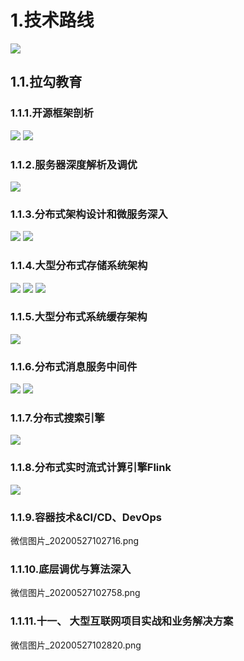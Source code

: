 # 1.技术路线
![](/static/image/微信截图_20200522180123.png)
## 1.1.拉勾教育
### 1.1.1.开源框架剖析
![](/static/image/微信图片_20200527102115.png)
![](/static/image/微信图片_20200527102203.png)

### 1.1.2.服务器深度解析及调优
![](/static/image/微信图片_20200527102233.jpg)

### 1.1.3.分布式架构设计和微服务深入
![](/static/image/微信图片_20200527102312.jpg)
![](/static/image/微信图片_20200527102350.jpg)
### 1.1.4.大型分布式存储系统架构
![](/static/image/微信图片_20200527102410.jpg)
![](/static/image/微信图片_20200527102444.jpg)
![](/static/image/微信图片_20200527102503.png)
### 1.1.5.大型分布式系统缓存架构
![](/static/image/微信图片_20200527102525.jpg)
### 1.1.6.分布式消息服务中间件
![](/static/image/微信图片_20200527102556.jpg)
![](/static/image/微信图片_20200527102623.jpg)
### 1.1.7.分布式搜索引擎
![](/static/image/微信图片_20200527102647.png)
### 1.1.8.分布式实时流式计算引擎Flink
![](/static/image/微信图片_20200527102733.png)
### 1.1.9.容器技术&CI/CD、DevOps
微信图片_20200527102716.png
### 1.1.10.底层调优与算法深入
微信图片_20200527102758.png
### 1.1.11.十一、	大型互联网项目实战和业务解决方案
微信图片_20200527102820.png